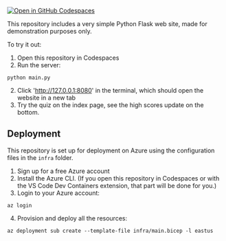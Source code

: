[![Open in GitHub Codespaces](https://github.com/codespaces/badge.svg)](https://github.com/codespaces/new?hide_repo_select=true&repo=pamelafox%2Fsimple-flask-server-example)

This repository includes a very simple Python Flask web site, made for demonstration purposes only.

To try it out:

1. Open this repository in Codespaces
2. Run the server:

```console
python main.py
```

2. Click 'http://127.0.0.1:8080' in the terminal, which should open the website in a new tab
3. Try the quiz on the index page, see the high scores update on the bottom.

## Deployment

This repository is set up for deployment on Azure using the configuration files in the `infra` folder.

1. Sign up for a free Azure account
2. Install the Azure CLI. (If you open this repository in Codespaces or with the VS Code Dev Containers extension, that part will be done for you.)
3. Login to your Azure account:
```
az login
```
4. Provision and deploy all the resources:
```
az deployment sub create --template-file infra/main.bicep -l eastus
```



